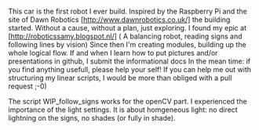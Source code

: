 This car is the first robot I ever build. Inspired by the Raspberry Pi and the site of Dawn Robotics [http://www.dawnrobotics.co.uk/] the building started. Without a cause, without a plan, just exploring.
I found my epic at [http://roboticssamy.blogspot.nl/] ( A balancing robot, reading signs and following lines by vision)
Since then I'm creating modules, building up the whole logical flow. 
If and when I learn how to put pictures and/or presentations in github, I submit the informational docs
In the mean time: if you find anything usefull, please help your self!
If you can help me out with structuring my linear scripts, I would be more than obliged with a pull request ;-0)

The script WIP_follow_signs works for the openCV part. I experienced the importance of the light settings. It is about homgeneous light: no direct lightning on the signs, no shades (or fully in shade).



